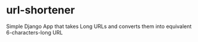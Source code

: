 # url-shortener 
Simple Django App that takes Long URLs and converts them into equivalent 6-characters-long URL
